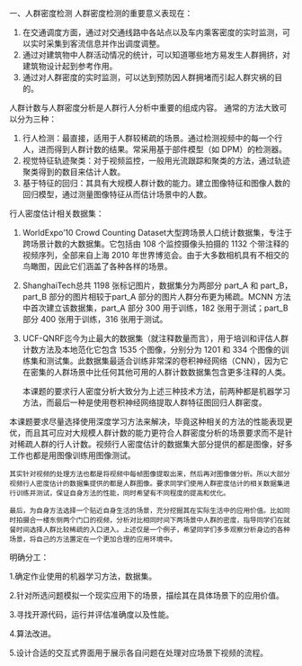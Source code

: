 一、人群密度检测
    人群密度检测的重要意义表现在：
1. 在交通调度方面，通过对交通线路中各站点以及车内乘客密度的实时监测，可以实时采集到客流信息并作出调度调整。
2. 通过对建筑物中人群活动情况的统计，可以知道哪些地方易发生人群拥挤，对建筑物设计起到参考作用。
3. 通过对人群密度的实时监测，可以达到预防因人群拥堵而引起人群灾祸的目的。

人群计数与人群密度分析是人群行人分析中重要的组成内容。
    通常的方法大致可以分为三种：
1. 行人检测：最直接，适用于人群较稀疏的场景。通过检测视频中的每一个行人，进而得到人群计数的结果。常采用基于部件模型（如 DPM）的检测器。
2. 视觉特征轨迹聚类：对于视频监控，一般用光流跟踪和聚类的方法，通过轨迹聚类得到的数目来估计人数。
3. 基于特征的回归：其具有大规模人群计数的能力。建立图像特征和图像人数的回归模型，通过测量图像特征从而估计场景中的人数。

行人密度估计相关数据集：
1. WorldExpo’10 Crowd Counting Dataset大型跨场景人口统计数据集，专注于跨场景计数的大数据集。它包括由 108 个监控摄像头拍摄的 1132 个带注释的视频序列，全部来自上海 2010 年世界博览会。由于大多数相机具有不相交的鸟瞰图，因此它们涵盖了各种各样的场景。
2. ShanghaiTech总共 1198 张标记图片，数据集分为两部分 part_A 和 part_B，part_B 部分的图片相较于part_A 部分的图片人群分布更为稀疏。MCNN 方法中首次建立该数据集，part_A 部分 300 用于训练，182 张用于测试；part_B 部分 400 张用于训练，316 张用于测试。
3. UCF-QNRF迄今为止最大的数据集（就注释数量而言），用于培训和评估人群计数方法及本地范化它包含 1535 个图像，分别分为 1201 和 334 个图像的训练集和测试集。此数据集最适合训练非常深的卷积神经网络（CNN），因为它在密集的人群场景中比任何其他可用的人群计数数据集包含更多注释的人类。

    本课题的要求行人密度分析大致分为上述三种技术方法，前两种都是机器学习方法，而最后一种是使用卷积神经网络提取人群特征图回归人群密度。
    
本课题要求尽量选择使用深度学习方法来解决，毕竟这种相关的方法的性能表现更优，而且其可应对大规模人群计数的能力更符合人群密度分析的场景要求而不是针对稀疏人群的行人计数。视频行人密度估计的数据集大部分提供的都是图像，好多工作也都是用图像训练用图像测试。

    其实针对视频的处理方法也都是将视频中每帧图像提取出来，然后再对图像做分析。所以大部分视频行人密度估计的数据集提供的都是人群图像。要求同学们使用人群密度估计的相关数据集进行训练并测试，保证自身方法的性能，同时希望有不同程度的提高和优化。
    
    最后，为自身方法选择一个贴近自身生活的场景，充分挖掘其在实际生活中的应用价值。比如同时拍摄合一楼东侧两个门口的视频，分析对比相同时间下两场景中人群的密度，指导同学们在就餐时间选择人群比较稀疏的入口进入。上述仅是一个例子，希望同学们多多观察分析身边的各种场景，将自己的方法置定在一个更加合理的应用环境中。
    
明确分工：

1.确定作业使用的机器学习方法，数据集。

2.针对所选问题模拟一个现实应用下的场景，描绘其在具体场景下的应用价值。

3.寻找开源代码，运行并评估准确度以及性能。

4.算法改进。

5.设计合适的交互式界面用于展示各自问题在处理对应场景下视频的流程。
